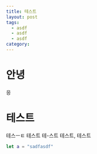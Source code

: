 ```yaml
---
title: 테스트
layout: post
tags:
  - asdf
  - asdf
  - asdf
category: 
---
```

# 안녕
응
# 테스트
테스ㅡㅌ
테스트
테-스트
테스트,
테스트
 
```swift
let a = "sadfasdf"
```